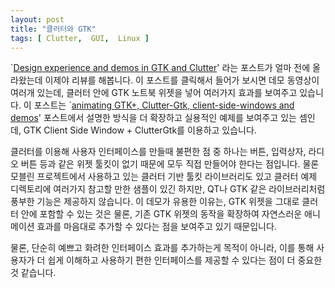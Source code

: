 ```yaml
---
layout: post
title: "클러터와 GTK"
tags: [ Clutter,  GUI,  Linux ]
---
```


\`[Design experience and demos in GTK and Clutter](http://blog.didrocks.fr/index.php/post/Design-experience-and-demos-in-GTK-Clutter)' 라는 포스트가 얼마 전에 올라왔는데 이제야 리뷰를 해봅니다. 이 포스트를 클릭해서 들어가 보시면 데모 동영상이 여러개 있는데, 클러터 안에 GTK 노트북 위젯을 넣어 여러가지 효과를 보여주고 있습니다. 이 포스트는 <span style="background-color:#ffffff;">\`[animating GTK+, Clutter-Gtk, client-side-windows and demos](http://dannipenguin.livejournal.com/280866.html)' 포스트에서 설명한 방식을 더 확장하고 실용적인 예제를 보여주고 있는 셈인데, GTK Client Side Window + ClutterGtk를 이용하고 있습니다.</span>

<span style="background-color:#ffffff;">클러터를 이용해 사용자 인터페이스를 만들때 불편한 점 중 하나는 버튼, 입력상자, 라디오 버튼 등과 같은 위젯 툴킷이 없기 때문에 모두 직접 만들어야 한다는 점입니다. 물론 모블린 프로젝트에서 사용하고 있는 클러터 기반 툴킷 라이브러리도 있고 클러터 예제 디렉토리에 여러가지 참고할 만한 샘플이 있긴 하지만, QT나 GTK 같은 라이브러리처럼 풍부한 기능은 제공하지 않습니다. 이 데모가 유용한 이유는, GTK 위젯을 그대로 클러터 안에 포함할 수 있는 것은 물론, 기존 GTK 위젯의 동작을 확장하여 자연스러운 애니메이션 효과를 마음대로 추가할 수 있다는 점을 보여주고 있기 때문입니다.</span>

<span style="background-color:#ffffff;">물론, 단순히 예쁘고 화려한 인터페이스 효과를 추가하는게 목적이 아니라, 이를 통해 사용자가 더 쉽게 이해하고 사용하기 편한 인터페이스를 제공할 수 있다는 점이 더 중요한 것 같습니다.</span>
